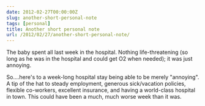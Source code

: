 ```yaml
---
date: 2012-02-27T00:00:00Z
slug: another-short-personal-note
tags: [personal]
title: Another short personal note
url: /2012/02/27/another-short-personal-note/
---
```


The baby spent all last week in the hospital. Nothing life-threatening (so long as he was in the hospital and could get O2 when needed); it was just annoying.

So....here's to a week-long hospital stay being able to be merely "annoying". A tip of the hat to steady employment, generous sick/vacation policies, flexible co-workers, excellent insurance, and having a world-class hospital in town. This could have been a much, much worse week than it was.
